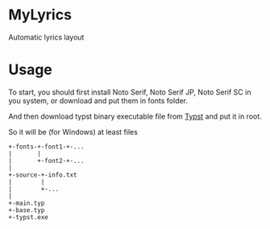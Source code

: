 # MyLyrics
Automatic lyrics layout

# Usage
To start, you should first install
Noto Serif, Noto Serif JP, Noto Serif SC in you system,
or download and put them in fonts folder.

And then download typst binary executable file
from [Typst](https://github.com/typst/typst) 
and put it in root.

So it will be (for Windows) at least files
```
+-fonts-+-font1-+-...
|       |
|       +-font2-+-...
|
+-source-+-info.txt
|        |
|        +-...
|
+-main.typ
+-base.typ
+-typst.exe
```
